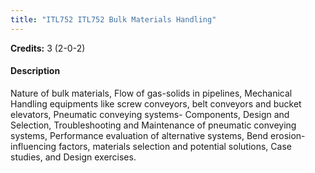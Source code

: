 ```yaml
---
title: "ITL752 ITL752 Bulk Materials Handling"
---
```

**Credits:** 3 (2-0-2)

#### Description
Nature of bulk materials, Flow of gas-solids in pipelines, Mechanical Handling equipments like screw conveyors, belt conveyors and bucket elevators, Pneumatic conveying systems- Components, Design and Selection, Troubleshooting and Maintenance of pneumatic conveying systems, Performance evaluation of alternative systems, Bend erosion-influencing factors, materials selection and potential solutions, Case studies, and Design exercises.